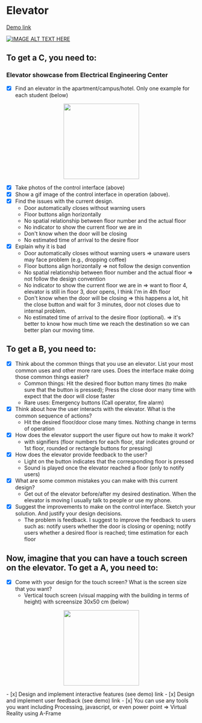 # Elevator

 [Demo link](https://alex-nguyen.github.io/Elevator/.)

[![IMAGE ALT TEXT HERE](https://i9.ytimg.com/vi/NaHVUVD0pZU/mq2.jpg?sqp=CPWbgOwF&rs=AOn4CLC-sLwnQ269qlkAO43x4X3OtcM2lQ)](https://www.youtube.com/watch?v=NaHVUVD0pZU)

## To get a C, you need to:
### Elevator showcase from Electrical Engineering Center
- [x] Find an elevator in the apartment/campus/hotel. Only one example for each student (below)
<p align="center">
<img src="https://github.com/Alex-Nguyen/Elevator/blob/master/lift.gif" width="200px">
</p>

- [x] Take photos of the control interface (above)
- [x] Show a gif image of the control interface in operation (above).
- [x] Find the issues with the current design.
    + Door automatically closes without warning users
    + Floor buttons align horizontally
    + No spatial relationship between floor number and the actual floor
    + No indicator to show the current floor we are in
    + Don't know when the door will be closing
    + No estimated time of arrival to the desire floor
- [x] Explain why it is bad
    + Door automatically closes without warning users => unaware users may face problem (e.g., dropping coffee)
    + Floor buttons align horizontally => not follow the design convention
    + No spatial relationship between floor number and the actual floor => not follow the design convention
    + No indicator to show the current floor we are in => want to floor 4, elevator is still in floor 3, door opens, I think I'm in 4th floor
    + Don't know when the door will be closing => this happens a lot, hit the close button and wait for 3 minutes, door not closes due to internal problem.
    + No estimated time of arrival to the desire floor (optional). => it's better to know how much time we reach the destination so we can better plan our moving time.

## To get a B, you need to:
- [x] Think about the common things that you use an elevator. List your most common uses and other more rare uses. Does the interface make doing those common things easier?
    + Common things: Hit the desired floor button many times (to make sure that the button is pressed); Press the close door many time with expect that the door will close faster
    + Rare uses: Emergency buttons (Call operator, fire alarm)
- [x] Think about how the user interacts with the elevator. What is the common sequence of actions?
    + Hit the desired floor/door close many times. Nothing change in terms of operation
- [x] How does the elevator support the user figure out how to make it work?
    + with signifiers (floor numbers for each floor, star indicates ground or 1st floor, rounded or rectangle buttons for pressing)
- [x] How does the elevator provide feedback to the user?
    + Light on the button indicates that the corresponding floor is pressed
    + Sound is played once the elevator reached a floor (only to notify users)
- [x] What are some common mistakes you can make with this current design?
    + Get out of the elevator before/after my desired destination. When the elevator is moving I usually talk to people or use my phone.
- [x] Suggest the improvements to make on the control interface. Sketch your solution. And justify your design decisions.
    + The problem is feedback. I suggest to improve the feedback to users such as: notify users whether the door is closing or opening; notify users whether a desired floor is reached; time estimation for each floor

## Now, imagine that you can have a touch screen on the elevator. To get a A, you need to:
- [x] Come with your design for the touch screen? What is the screen size that you want?
    + Vertical touch screen (visual mapping with the building in terms of height) with screensize 30x50 cm (below)
    
<p align="center">
<img src="https://github.com/Alex-Nguyen/Elevator/blob/master/controlPanel.png" width="200px">
</p>
- [x] Design and implement interactive features (see demo) link
- [x] Design and implement user feedback (see demo) link
- [x] You can use any tools you want including Processing, javascript, or even power point => Virtual Reality using A-Frame


